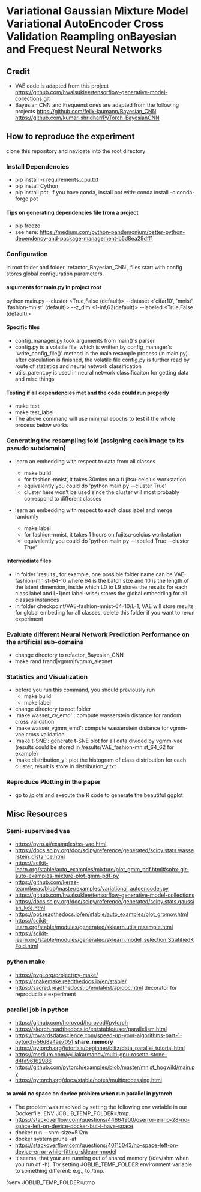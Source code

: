 # Variational Gaussian Mixture Model Variational AutoEncoder Cross Validation Reampling onBayesian and Frequest Neural Networks

## Credit
- VAE code is adapted from this project
https://github.com/hwalsuklee/tensorflow-generative-model-collections.git
- Bayesian CNN and Frequenst ones are adapted from the following projects
https://github.com/felix-laumann/Bayesian_CNN
https://github.com/kumar-shridhar/PyTorch-BayesianCNN

 
## How to reproduce the experiment

clone this repository and navigate into the root directory

### Install Dependencies
- pip install -r requirements_cpu.txt
- pip install Cython
- pip install pot, if you have conda, install pot with:  conda install -c conda-forge pot

#### Tips on generating dependencies file from a project
- pip freeze
- see here: https://medium.com/python-pandemonium/better-python-dependency-and-package-management-b5d8ea29dff1


### Configuration
in root folder and folder 'refactor_Bayesian_CNN', files start with config stores global configuration parameters.

#### arguments for main.py in project root
  python main.py
  --cluster <True,False (default)>
  --dataset <'cifar10', 'mnist', 'fashion-mnist' (default)>
  --z_dim <1-inf,62(default)>
  --labeled <True,False (default)>

#### Specific files
- config_manager.py took arguments from main()'s parser
- config.py is a volatile file, which is written by config_manager's 'write_config_file()' method in the main resample process (in main.py). after calculation is finished, the volatile file config.py is further read by route of statistics and neural network classification
- utils_parent.py is used in neural network classificaiton for getting data and misc things

#### Testing if all dependencies met and the code could run properly
- make test
- make test_label
- The above command will use minimal epochs to test if the whole process below works

### Generating the resampling fold (assigning each image to its pseudo subdomain)
- learn an embedding with respect to data from all classes
    - make build 
    - for fashion-mnist, it takes 30mins on a fujitsu-celcius workstation
    - equivalently you could do  'python main.py --cluster True'
    - cluster here won't be used since the cluster will most probably correspond to different classes

- learn an embedding with respect to each class label and merge randomly
    - make label 
    - for fashion-mnist, it takes 1 hours on fujitsu-celcius workstation
    - equivalently you could do 'python main.py --labeled True --cluster True' 

#### Intermediate files
- in folder 'results', for example, one possible folder name can be VAE-fashion-mnist-64-10 where 64 is
the batch size and 10 is the length of the latent dimension, inside which L0 to L9 stores the
results for each class label and L-1(not label-wise) stores the global embedding for all classes instances
- in folder checkpoint/VAE-fashion-mnist-64-10/L-1, VAE will store results for global embeding for all classes, delete this folder if you want to rerun experiment

### Evaluate different Neural Network Prediction Performance on the artificial sub-domains
- change directory to refactor_Bayesian_CNN
- make rand frand|vgmm|fvgmm_alexnet

### Statistics and Visualization
- before you run this command, you should previously run 
    - make build
    - make label
- change directory to root folder
- 'make wasser_cv_emd' : compute wasserstein distance for random cross validation
- 'make wasser_vgmm_emd': compute wasserstein distance for vgmm-vae cross validation
- 'make t-SNE': generate t-SNE plot for all data divided by vgmm-vae  (results could be stored in /results/VAE_fashion-mnist_64_62 for example)
- 'make distribution_y': plot the histogram of class distribution for each cluster, result is store in distribution_y.txt

### Reproduce Plotting in the paper
- go to  /plots and execute the R code to generate the beautiful ggplot

## Misc Resources

### Semi-supervised vae
- https://pyro.ai/examples/ss-vae.html
- https://docs.scipy.org/doc/scipy/reference/generated/scipy.stats.wasserstein_distance.html
- https://scikit-learn.org/stable/auto_examples/mixture/plot_gmm_pdf.html#sphx-glr-auto-examples-mixture-plot-gmm-pdf-py
- https://github.com/keras-team/keras/blob/master/examples/variational_autoencoder.py
- https://github.com/hwalsuklee/tensorflow-generative-model-collections
- https://docs.scipy.org/doc/scipy/reference/generated/scipy.stats.gaussian_kde.html
- https://pot.readthedocs.io/en/stable/auto_examples/plot_gromov.html
- https://scikit-learn.org/stable/modules/generated/sklearn.utils.resample.html
- https://scikit-learn.org/stable/modules/generated/sklearn.model_selection.StratifiedKFold.html

### python make
- https://pypi.org/project/py-make/
- https://snakemake.readthedocs.io/en/stable/
- https://sacred.readthedocs.io/en/latest/apidoc.html  decorator for reproducible experiment

### parallel job in python
- https://github.com/horovod/horovod#pytorch
- https://skorch.readthedocs.io/en/stable/user/parallelism.html
- https://towardsdatascience.com/speed-up-your-algorithms-part-1-pytorch-56d8a4ae7051  **share_memory**
- https://pytorch.org/tutorials/beginner/blitz/data_parallel_tutorial.html
- https://medium.com/@iliakarmanov/multi-gpu-rosetta-stone-d4fa96162986
- https://github.com/pytorch/examples/blob/master/mnist_hogwild/main.py
- https://pytorch.org/docs/stable/notes/multiprocessing.html

#### to avoid no space on device problem when run parallel in pytorch
- The problem was resolved by setting the following env variable in our Dockerfile: ENV JOBLIB_TEMP_FOLDER=/tmp.
- https://stackoverflow.com/questions/44664900/oserror-errno-28-no-space-left-on-device-docker-but-i-have-space
- docker run --shm-size=512m <image-name>
- docker system prune -af
- https://stackoverflow.com/questions/40115043/no-space-left-on-device-error-while-fitting-sklearn-model 
- It seems, that your are running out of shared memory (/dev/shm when you run df -h). Try setting JOBLIB_TEMP_FOLDER environment variable to something different: e.g., to /tmp. 

%env JOBLIB_TEMP_FOLDER=/tmp

